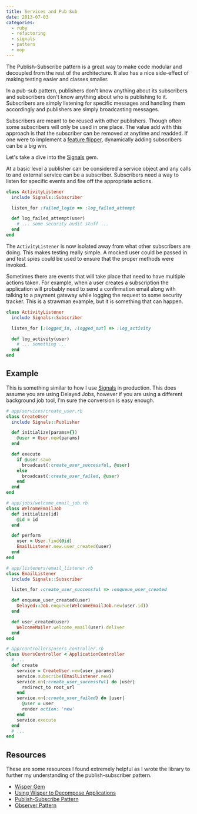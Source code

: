 ```yaml
---
title: Services and Pub Sub
date: 2013-07-03
categories:
  - ruby
  - refactoring
  - signals
  - pattern
  - oop
---
```


The Publish-Subscribe pattern is a great way to make code modular and decoupled
from the rest of the architecture. It also has a nice side-effect of making
testing easier and classes smaller.

In a pub-sub pattern, publishers don't know anything about its subscribers and
subscribers don't know anything about who is publishing to it. Subscribers are
simply listening for specific messages and handling them accordingly and
publishers are simply broadcasting messages.

Subscribers are meant to be reused with other publishers. Though often some
subscribers will only be used in one place. The value add with this approach is
that the subscriber can be removed at anytime and readded. If one were to
implement a [feature flipper][feature-flipper], dynamically adding subscribers
can be a big win.

Let's take a dive into the [Signals][signals] gem.

At a basic level a publisher can be considered a service object and any calls to
and external service can be a subscriber. Subscribers need a way to listen for
specific events and fire off the appropriate actions.

```ruby
class ActivityListener
  include Signals::Subscriber

  listen_for :failed_login => :log_failed_attempt

  def log_failed_attempt(user)
    # ... some security audit stuff ...
  end
end
```

The `ActivityListener` is now isolated away from what other subscribers are
doing. This makes testing really simple. A mocked user could be passed in and
test spies could be used to ensure that the proper methods were invoked.

Sometimes there are events that will take place that need to have multiple
actions taken. For example, when a user creates a subscription the application
will probably need to send a confirmation email along with talking to a payment
gateway while logging the request to some security tracker. This is a strawman
example, but it is something that can happen.

```ruby
class ActivityListener
  include Signals::Subscriber

  listen_for [:logged_in, :logged_out] => :log_activity

  def log_activity(user)
    # ... something ...
  end
end
```

## Example

This is something similar to how I use [Signals][signals] in production. This
does assume you are using Delayed Jobs, however if you are using a different
background job tool, I'm sure the conversion is easy enough.

```ruby
# app/services/create_user.rb
class CreateUser
  include Signals::Publisher

  def initialize(params={})
    @user = User.new(params)
  end

  def execute
    if @user.save
      broadcast(:create_user_successful, @user)
    else
      broadcast(:create_user_failed, @user)
    end
  end
end
```

```ruby
# app/jobs/welcome_email_job.rb
class WelcomeEmailJob
  def initialize(id)
    @id = id
  end

  def perform
    user = User.find(@id)
    EmailListener.new.user_created(user)
  end
end
```

```ruby
# app/listeners/email_listener.rb
class EmailListener
  include Signals::Subscriber

  listen_for :create_user_successful => :enqueue_user_created

  def enqueue_user_created(user)
    Delayed::Job.enqueue(WelcomeEmailJob.new(user.id))
  end

  def user_created(user)
    WelcomeMailer.welcome_email(user).deliver
  end
end
```

```ruby
# app/controllers/users_controller.rb
class UsersController < ApplicationController
  # ...
  def create
    service = CreateUser.new(user_params)
    service.subscribe(EmailListener.new)
    service.on(:create_user_successful) do |user|
      redirect_to root_url
    end
    service.on(:create_user_failed) do |user|
      @user = user
      render action: 'new'
    end
    service.execute
  end
  # ...
end
```

## Resources

These are some resources I found extremely helpful as I wrote the library to
further my understanding of the publish-subscriber pattern.

  * [Wisper Gem][wisper]
  * [Using Wisper to Decompose Applications][wisper-decompose]
  * [Publish-Subscribe Pattern][pub-sub]
  * [Observer Pattern][observer]

[wisper]: https://github.com/krisleech/wisper
[wisper-decompose]: http://rubysource.com/using-wisper-to-decompose-applications/
[pub-sub]: http://en.wikipedia.org/wiki/Publish%E2%80%93subscribe_pattern
[observer]: http://en.wikipedia.org/wiki/Observer_pattern
[feature-flipper]: https://github.com/pda/flip
[signals]: https://github.com/warmwaffles/signals
